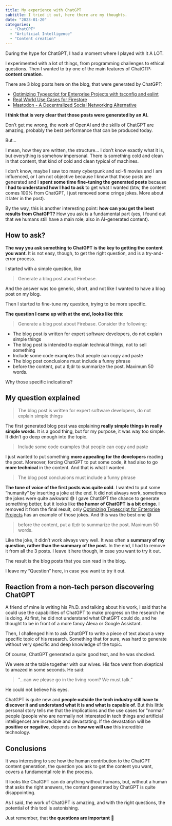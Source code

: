 ```yaml
---
title: My experience with ChatGPT
subtitle: I tried it out, here there are my thoughts.
date: "2023-01-20"
categories:
  - "ChatGPT"
  - "Artificial Intelligence"
  - "Content creation"
---
```


During the hype for ChatGPT, I had a moment where I played with it A LOT.

I experimented with a lot of things, from programming challenges to ethical questions. Then I wanted to try one of the main features of ChatGTP: **content creation**.

There are 3 blog posts here on the blog, that were generated by ChatGPT:

- [Optimizing Typescript for Enterprise Projects with tsconfig and eslint](https://dannyspina.com/blog/typescript_enterprise)
- [Real World Use Cases for Firestore](https://dannyspina.com/blog/firestore)
- [Mastodon - A Decentralized Social Networking Alternative](https://dannyspina.com/blog/mastodon)

**I think that is very clear that those posts were generated by an AI.**

Don’t get me wrong, the work of OpenAI and the skills of ChatGPT are amazing, probably the best performance that can be produced today.

But…

I mean, how they are written, the structure… I don’t know exactly what it is, but everything is somehow impersonal. There is something cold and clean in that content, that kind of cold and clean typical of machines.

I don’t know, maybe I saw too many cyberpunk and sci-fi movies and I am influenced, or I am not objective because I know that those posts are generated and I **spent some time fine-tuning the generated posts** because I **had to understand how I had to ask** to get what I wanted (btw, the content comes 100% from ChatGPT, I just removed some cringe jokes. More about it later in the post).

By the way, this is another interesting point: **how can you get the best results from ChatGPT?** How you ask is a fundamental part (yes, I found out that we humans still have a main role, also in AI-generated content).

## How to ask?

**The way you ask something to ChatGPT is the key to getting the content you want**. It is not easy, though, to get the right question, and is a try-and-error process.

I started with a simple question, like

> Generate a blog post about Firebase.

And the answer was too generic, short, and not like I wanted to have a blog post on my blog.

Then I started to fine-tune my question, trying to be more specific.

**The question I came up with at the end, looks like this**:

> Generate a blog post about Firebase. Consider the following:

- The blog post is written for expert software developers, do not explain simple things
- The blog post is intended to explain technical things, not to sell something
- Include some code examples that people can copy and paste
- The blog post conclusions must include a funny phrase
- before the content, put a tl;dr to summarize the post. Maximum 50 words.
  >

Why those specific indications?

## My question explained

> The blog post is written for expert software developers, do not explain simple things

The first generated blog post was explaining **really simple things in really simple words**. It is a good thing, but for my purpose, it was way too simple. It didn’t go deep enough into the topic.

> Include some code examples that people can copy and paste

I just wanted to put something **more appealing for the developers** reading the post. Moreover, forcing ChatGPT to put some code, it had also to go **more technical** in the content. And that is what I wanted.

> The blog post conclusions must include a funny phrase

**The tone of voice of the first posts was quite cold**. I wanted to put some “humanity” by inserting a joke at the end. It did not always work, sometimes the jokes were quite awkward 😅 I gave ChatGPT the chance to generate something better, but it looks like **the humor of ChatGPT is a bit cringe**. I removed it from the final result, only [Optimizing Typescript for Enterprise Projects](https://dannyspina.com/blog/typescript_enterprise) has an example of those jokes. And this was the best one 😅

> before the content, put a tl;dr to summarize the post. Maximum 50 words.

Like the joke, it didn’t work always very well. It was often a **summary of my question, rather than the summary of the post.** In the end, I had to remove it from all the 3 posts. I leave it here though, in case you want to try it out.

The result is the blog posts that you can read in the blog.

I leave my “Question” here, in case you want to try it out.

## Reaction from a non-tech person discovering ChatGPT

A friend of mine is writing his Ph.D. and talking about his work, I said that he could use the capabilities of ChatGPT to make progress on the research he is doing. At first, he did not understand what ChatGPT could do, and he thought to be in front of a more fancy Alexa or Google Assistant.

Then, I challenged him to ask ChatGPT to write a piece of text about a very specific topic of his research. Something that for sure, was hard to generate without very specific and deep knowledge of the topic.

Of course, ChatGPT generated a quite good text, and he was shocked.

We were at the table together with our wives. His face went from skeptical to amazed in some seconds. He said:

> “…can we please go in the living room? We must talk.”

He could not believe his eyes.

ChatGPT is quite new and **people outside the tech industry still have to discover it and understand what it is and what is capable of**. But this little personal story tells me that the implications and the use cases for "normal" people (people who are normally not interested in tech things and artificial intelligence) are incredible and devastating. If the devastation will be **positive or negative**, depends on **how we will use** this incredible technology.

## Conclusions

It was interesting to see how the human contribution to the ChatGPT content generation, the question you ask to get the content you want, covers a fundamental role in the process.

It looks like ChatGPT can do anything without humans, but, without a human that asks the right answers, the content generated by ChatGPT is quite disappointing.

As I said, the work of ChatGPT is amazing, and with the right questions, the potential of this tool is astonishing.

Just remember, that **the questions are important** 🙂
